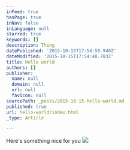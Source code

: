 ```yaml
---
inFeed: true
hasPage: true
inNav: false
inLanguage: null
starred: true
keywords: []
description: Thing
datePublished: '2015-10-15T17:54:58.940Z'
dateModified: '2015-10-15T17:54:48.783Z'
title: Hello world
authors: []
publisher:
  name: null
  domain: null
  url: null
  favicon: null
sourcePath: _posts/2015-10-15-hello-world.md
published: true
url: hello-world/index.html
_type: Article

---
```

Here's something nice for you
![](https://the-grid-user-content.s3-us-west-2.amazonaws.com/71d576a1-c09a-4998-a73d-b218c06937ab.png)